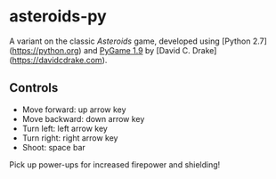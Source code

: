 asteroids-py
============

A variant on the classic _Asteroids_ game, developed using [Python 2.7]
(https://python.org) and [PyGame 1.9](https://pygame.org) by [David C. Drake]
(https://davidcdrake.com).

Controls
--------
* Move forward: up arrow key
* Move backward: down arrow key
* Turn left: left arrow key
* Turn right: right arrow key
* Shoot: space bar

Pick up power-ups for increased firepower and shielding!

